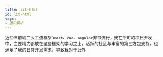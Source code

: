 ```yaml
---
title: lit-html
id: lit-html
tags:
- 源码解析
---
```

近些年前端三大主流框架`React`、`Vue`、`Angular`非常流行，我在平时的项目开发中，主要精力都放在这些框架的学习之上，活跃的社区与丰富的第三方包支持，也满足了我的日常开发需求，导致我对于此外


<!--stackedit_data:
eyJoaXN0b3J5IjpbNDM4MDE3MDA0LDY1MDE5NDA1OSwtNzgwNz
Y5ODQ1XX0=
-->